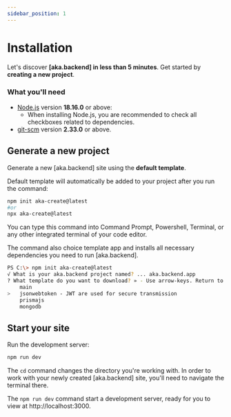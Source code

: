 ```yaml
---
sidebar_position: 1
---
```


# Installation

Let's discover **[aka.backend] in less than 5 minutes**. Get started by **creating a new project**.

### What you'll need

- [Node.js](https://nodejs.org/en/download/) version **18.16.0** or above:
  - When installing Node.js, you are recommended to check all checkboxes related to dependencies.
- [git-scm](https://git-scm.com/) version **2.33.0** or above.

## Generate a new project

Generate a new [aka.backend] site using the **default template**.

Default template will automatically be added to your project after you run the command:

```bash
npm init aka-create@latest
#or
npx aka-create@latest
```

You can type this command into Command Prompt, Powershell, Terminal, or any other integrated terminal of your code
editor.

The command also choice template app and installs all necessary dependencies you need to run [aka.backend].

```bash
PS C:\> npm init aka-create@latest
√ What is your aka.backend project named? ... aka.backend.app
? What template do you want to download? » - Use arrow-keys. Return to submit.
    main
>   jsonwebtoken - JWT are used for secure transmission
    prismajs
    mongodb
```

## Start your site

Run the development server:

```bash
npm run dev
```

The `cd` command changes the directory you're working with. In order to work with your newly created [aka.backend] site,
you'll need to navigate the terminal there.

The `npm run dev` command start a development server, ready for you to view at http://localhost:3000.
